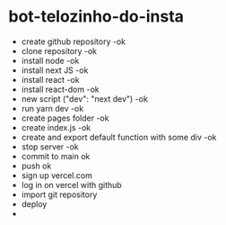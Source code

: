 # bot-telozinho-do-insta
- create github repository -ok
- clone repository -ok
- install node -ok
- install next JS -ok
- install react -ok
- install react-dom -ok
- new script ("dev": "next dev") -ok
- run yarn dev -ok
- create pages folder -ok
- create index.js -ok
- create and export default function with some div -ok
- stop server -ok
- commit to main ok
- push ok
- sign up vercel.com
- log in on vercel with github
- import git repository
- deploy
- 
